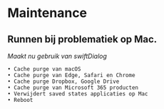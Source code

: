 # Maintenance
## Runnen bij problematiek op Mac.

*Maakt nu gebruik van swiftDialog*

    • Cache purge van macOS
    • Cache purge van Edge, Safari en Chrome
    • Cache purge Dropbox, Google Drive
    • Cache purge van Microsoft 365 producten
    • Verwijdert saved states applicaties op Mac
    • Reboot
